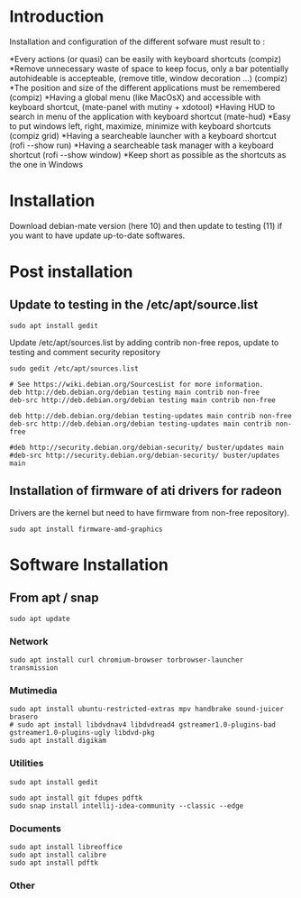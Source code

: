 # Introduction

Installation and configuration of the different sofware must result to :

*Every actions (or quasi) can be easily with keyboard shortcuts (compiz)
*Remove unnecessary waste of space to keep focus, only a bar potentially autohideable is accepteable, (remove title, window decoration ...) (compiz)
*The position and size of the different applications must be remembered (compiz)
*Having a global menu (like MacOsX) and accessible with keyboard shortcut, (mate-panel with mutiny + xdotool)
*Having HUD to search in menu of the application with keyboard shortcut (mate-hud)
*Easy to put windows left, right, maximize, minimize with keyboard shortcuts (compiz grid)
*Having a searcheable launcher with a keyboard shortcut (rofi --show run)
*Having a searcheable task manager with a keyboard shortcut (rofi --show window)
*Keep short as possible as the shortcuts as the one in Windows

# Installation
Download debian-mate version (here 10) and then update to testing (11) if you want to have update up-to-date softwares.


# Post installation

## Update to testing in the /etc/apt/source.list
    sudo apt install gedit
    
Update /etc/apt/sources.list by adding contrib non-free repos, update to testing and comment security repository

    sudo gedit /etc/apt/sources.list
    
    # See https://wiki.debian.org/SourcesList for more information.
    deb http://deb.debian.org/debian testing main contrib non-free
    deb-src http://deb.debian.org/debian testing main contrib non-free

    deb http://deb.debian.org/debian testing-updates main contrib non-free
    deb-src http://deb.debian.org/debian testing-updates main contrib non-free

    #deb http://security.debian.org/debian-security/ buster/updates main
    #deb-src http://security.debian.org/debian-security/ buster/updates main


## Installation of firmware of ati drivers for radeon
Drivers are the kernel but need to have firmware from non-free repository).

    sudo apt install firmware-amd-graphics


# Software Installation

## From apt / snap
    sudo apt update

### Network

    sudo apt install curl chromium-browser torbrowser-launcher transmission
    
### Mutimedia  


    sudo apt install ubuntu-restricted-extras mpv handbrake sound-juicer brasero
    # sudo apt install libdvdnav4 libdvdread4 gstreamer1.0-plugins-bad gstreamer1.0-plugins-ugly libdvd-pkg
    sudo apt install digikam 
    
### Utilities   
    sudo apt install gedit
    
    sudo apt install git fdupes pdftk    
    sudo snap install intellij-idea-community --classic --edge

### Documents
    sudo apt install libreoffice
    sudo apt install calibre
    sudo apt install pdftk
    
### Other


